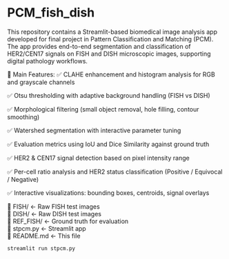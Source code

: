 # PCM_fish_dish
This repository contains a Streamlit-based biomedical image analysis app developed for final project in Pattern Classification and Matching (PCM). The app provides end-to-end segmentation and classification of HER2/CEN17 signals on FISH and DISH microscopic images, supporting digital pathology workflows.

🔬 Main Features:
✅ CLAHE enhancement and histogram analysis for RGB and grayscale channels

✅ Otsu thresholding with adaptive background handling (FISH vs DISH)

✅ Morphological filtering (small object removal, hole filling, contour smoothing)

✅ Watershed segmentation with interactive parameter tuning

✅ Evaluation metrics using IoU and Dice Similarity against ground truth

✅ HER2 & CEN17 signal detection based on pixel intensity range

✅ Per-cell ratio analysis and HER2 status classification (Positive / Equivocal / Negative)

✅ Interactive visualizations: bounding boxes, centroids, signal overlays

📂 FISH/        ← Raw FISH test images  
📂 DISH/        ← Raw DISH test images  
📂 REF_FISH/    ← Ground truth for evaluation  
📄 stpcm.py     ← Streamlit app  
📄 README.md    ← This file  

```bash
streamlit run stpcm.py
```

